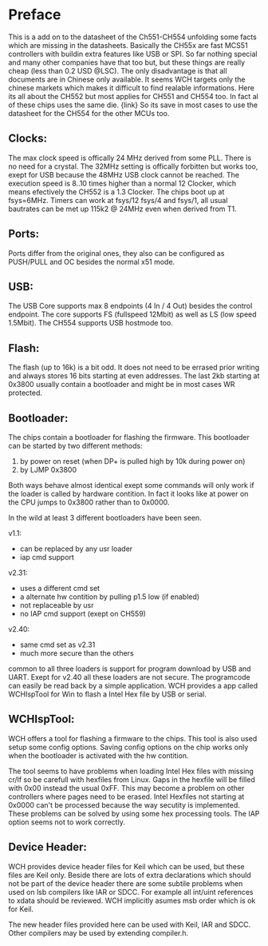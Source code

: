 # Preface
This is a add on to the datasheet of the Ch551-CH554 unfolding some facts which are missing in the datasheets. Basically the CH55x are fast MCS51 controllers with buildin extra features like USB or SPI. So far nothing special and many other companies have that too but, but these things are really cheap (less than 0.2 USD @LSC). 
The only disadvantage is that all documents are in Chinese only available. It seems WCH targets only the chinese markets which makes it difficult to find realable informations. 
Here its all about the CH552 but most applies for CH551 and CH554 too. In fact al of these chips uses the same die. {link} 
So its save in most cases to use the datasheet for the CH554 for the other MCUs too.

## Clocks:
The max clock speed is offically 24 MHz derived from some PLL. There is no need for a crystal. The 32MHz setting is offically forbitten but works too, exept for USB because the 48MHz USB clock cannot be reached.
The execution speed is 8..10 times higher than a normal 12 Clocker, which means efectively the CH552 is a 1.3 Clocker. The chips boot up at fsys=6MHz.
Timers can work at fsys/12 fsys/4 and fsys/1, all usual bautrates can be met up 115k2 @ 24MHz even when derived from T1. 

## Ports:
Ports differ from the original ones, they also can be configured as PUSH/PULL and OC besides the normal x51 mode.

## USB:
The USB Core supports max 8 endpoints (4 In / 4 Out) besides the control endpoint. The core supports FS (fullspeed 12Mbit) as well as LS (low speed 1.5Mbit). The CH554 supports USB hostmode too.

## Flash:
The flash (up to 16k) is a bit odd. It does not need to be errased prior writing and always stores 16 bits starting at even addresses. The last 2kb starting at 0x3800 usually contain a bootloader and might be in most cases WR protected. 

## Bootloader:
The chips contain a bootloader for flashing the firmware. This bootloader can be started by two different methods:

 1. by power on reset (when DP+ is pulled high by 10k during power on)
 2. by LJMP 0x3800

Both ways behave almost identical exept some commands will only work if the loader is called by hardware contition. In fact it looks like at power on the CPU jumps to 0x3800 rather than to 0x0000.

In the wild at least 3 different bootloaders have been seen.

v1.1: 
 - can be replaced by any usr loader
 - iap cmd support 

v2.31: 
 - uses a different cmd set
 - a alternate hw contition by pulling p1.5 low (if enabled)
 - not replaceable by usr
 - no IAP cmd support (exept on CH559)

v2.40: 
  - same cmd set as v2.31
  - much more secure than the others

common to all three loaders is support for program download by USB and UART. Exept for v2.40 all these loaders are not secure. The programcode can easily be read back by a simple application. WCH provides a app called WCHIspTool for Win to flash a Intel Hex file by USB or serial.

## WCHIspTool:
WCH offers a tool for flashing a firmware to the chips. This tool is also used setup some config options. Saving config options on the chip works only when the bootloader is activated with the hw contition.

The tool seems to have problems when loading Intel Hex files with missing cr/lf so be carefull with hexfiles from Linux. Gaps in the hexfile will be filled with 0x00 instead the usual 0xFF. This may become a problem on other controllers where pages need to be erased. Intel Hexfiles not starting at 0x0000 can't be processed because the way secutity is implemented. These problems can be solved by using some hex processing tools. The IAP option seems not to work correctly. 

## Device Header:
WCH provides device header files for Keil which can be used, but these
files are Keil only. Beside there are lots of extra declarations which should not be part of the device header there are some subtile problems when used on lsb compilers like IAR or SDCC. For example all int/uint  references to xdata should be reviewed. WCH implicitly asumes msb order which is ok for Keil. 

The new header files provided here can be used with Keil, IAR and SDCC. Other compilers may be used by extending compiler.h.